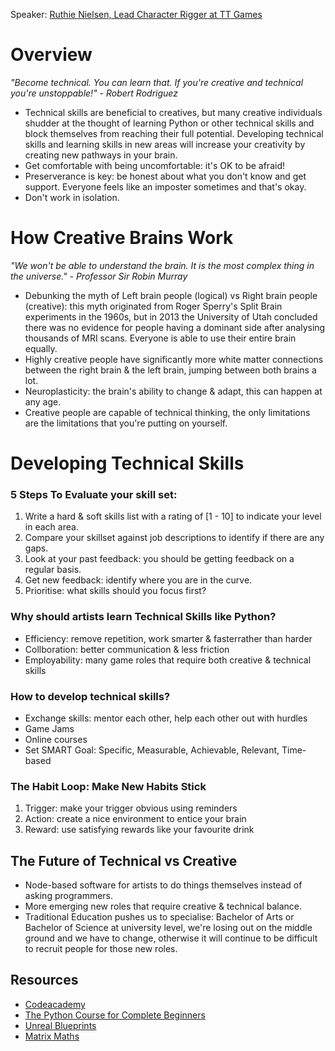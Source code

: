 Speaker: [Ruthie Nielsen, Lead Character Rigger at TT Games](https://twitter.com/ruthie_nielsen)

# Overview
_"Become technical. You can learn that. If you're creative and technical you're unstoppable!" - Robert Rodriguez_
- Technical skills are beneficial to creatives, but many creative individuals shudder at the thought of learning Python or other technical skills and block themselves from reaching their full potential. Developing technical skills and learning skills in new areas will increase your creativity by creating new pathways in your brain.
- Get comfortable with being uncomfortable: it's OK to be afraid! 
- Preserverance is key: be honest about what you don't know and get support. Everyone feels like an imposter sometimes and that's okay.
- Don't work in isolation.

# How Creative Brains Work
_"We won't be able to understand the brain. It is the most complex thing in the universe." - Professor Sir Robin Murray_
- Debunking the myth of Left brain people (logical) vs Right brain people (creative): this myth originated from Roger Sperry's Split Brain experiments in the 1960s, but in 2013 the University of Utah concluded there was no evidence for people having a dominant side after analysing thousands of MRI scans. Everyone is able to use their entire brain equally. 
- Highly creative people have significantly more white matter connections between the right brain & the left brain, jumping between both brains a lot.
- Neuroplasticity: the brain's ability to change & adapt, this can happen at any age.
- Creative people are capable of technical thinking, the only limitations are the limitations that you're putting on yourself.

# Developing Technical Skills
### 5 Steps To Evaluate your skill set:
1. Write a hard & soft skills list with a rating of [1 - 10] to indicate your level in each area.
2. Compare your skillset against job descriptions to identify if there are any gaps.
3. Look at your past feedback: you should be getting feedback on a regular basis.
4. Get new feedback: identify where you are in the curve.
5. Prioritise: what skills should you focus first?

### Why should artists learn Technical Skills like Python?
- Efficiency: remove repetition, work smarter & fasterrather than harder
- Collboration: better communication & less friction
- Employability: many game roles that require both creative & technical skills

### How to develop technical skills?
- Exchange skills: mentor each other, help each other out with hurdles
- Game Jams
- Online courses
- Set SMART Goal: Specific, Measurable, Achievable, Relevant, Time-based

### The Habit Loop: Make New Habits Stick
1. Trigger: make your trigger obvious using reminders
2. Action: create a nice environment to entice your brain
3. Reward: use satisfying rewards like your favourite drink 

## The Future of Technical vs Creative
- Node-based software for artists to do things themselves instead of asking programmers.
- More emerging new roles that require creative & technical balance.
- Traditional Education pushes us to specialise: Bachelor of Arts or Bachelor of Science at university level, we're losing out on the middle ground and we have to change, otherwise it will continue to be difficult to recruit people for those new roles.

## Resources
- [Codeacademy](https://www.codecademy.com/)
- [The Python Course for Complete Beginners](https://python.land/product/python-course)
- [Unreal Blueprints](https://www.unrealengine.com/en-US/blog/the-15-best-online-courses-to-learn-unreal-engine)
- [Matrix Maths](https://www.khanacademy.org/math/algebra-home/alg-matrices)

